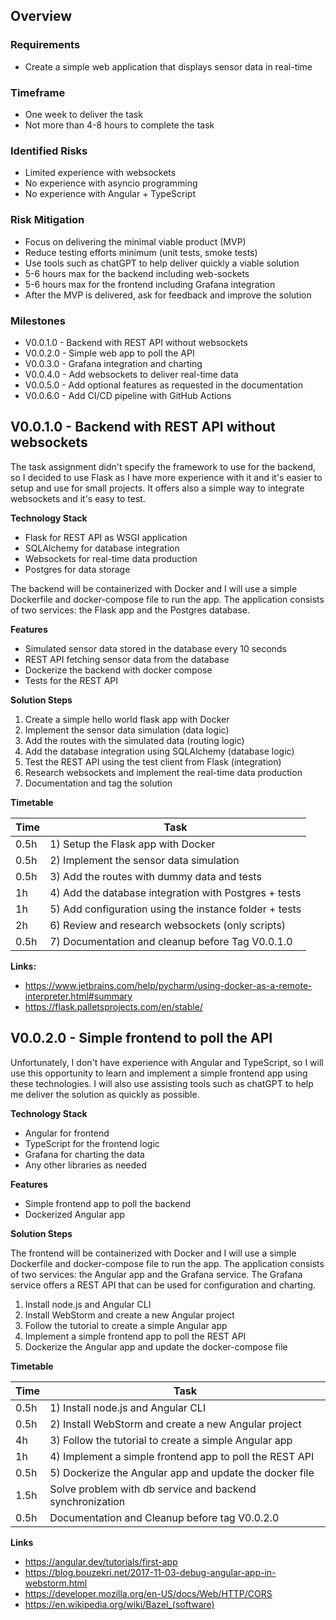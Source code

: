 
## Overview

### Requirements

- Create a simple web application that displays sensor data in real-time

### Timeframe

- One week to deliver the task
- Not more than 4-8 hours to complete the task

### Identified Risks

- Limited experience with websockets
- No experience with asyncio programming
- No experience with Angular + TypeScript 

### Risk Mitigation

- Focus on delivering the minimal viable product (MVP)
- Reduce testing efforts minimum (unit tests, smoke tests)
- Use tools such as chatGPT to help deliver quickly a viable solution
- 5-6 hours max for the backend including web-sockets
- 5-6 hours max for the frontend including Grafana integration
- After the MVP is delivered, ask for feedback and improve the solution

### Milestones

- V0.0.1.0 - Backend with REST API without websockets
- V0.0.2.0 - Simple web app to poll the API
- V0.0.3.0 - Grafana integration and charting
- V0.0.4.0 - Add websockets to deliver real-time data
- V0.0.5.0 - Add optional features as requested in the documentation
- V0.0.6.0 - Add CI/CD pipeline with GitHub Actions


## V0.0.1.0 - Backend with REST API without websockets

The task assignment didn't specify the framework to use for the backend, so 
I decided to use Flask as I have more experience with it and it's easier to
setup and use for small projects. It offers also a simple way to integrate 
websockets and it's easy to test. 

**Technology Stack**

- Flask for REST API as WSGI application
- SQLAlchemy for database integration
- Websockets for real-time data production
- Postgres for data storage

The backend will be containerized with Docker and I will use a simple 
Dockerfile and docker-compose file to run the app. The application consists of 
two services: the Flask app and the Postgres database.

**Features**

- Simulated sensor data stored in the database every 10 seconds
- REST API fetching sensor data from the database
- Dockerize the backend with docker compose
- Tests for the REST API

**Solution Steps**

1. Create a simple hello world flask app with Docker
2. Implement the sensor data simulation (data logic)
3. Add the routes with the simulated data (routing logic)
4. Add the database integration using SQLAlchemy (database logic)
5. Test the REST API using the test client from Flask (integration)
6. Research websockets and implement the real-time data production
7. Documentation and tag the solution

**Timetable**

| Time | Task                                                   |
|------|--------------------------------------------------------|
| 0.5h | 1) Setup the Flask app with Docker                     |
| 0.5h | 2) Implement the sensor data simulation                |
| 0.5h | 3) Add the routes with dummy data and tests            |
| 1h   | 4) Add the database integration with Postgres + tests  |
| 1h   | 5) Add configuration using the instance folder + tests |
| 2h   | 6) Review and research websockets (only scripts)       |
| 0.5h | 7) Documentation and cleanup before Tag V0.0.1.0       |

**Links:**
- https://www.jetbrains.com/help/pycharm/using-docker-as-a-remote-interpreter.html#summary
- https://flask.palletsprojects.com/en/stable/


## V0.0.2.0 - Simple frontend to poll the API

Unfortunately, I don't have experience with Angular and TypeScript, so I will
use this opportunity to learn and implement a simple frontend app using these
technologies. I will also use assisting tools such as chatGPT to help me 
deliver the solution as quickly as possible. 

**Technology Stack**

- Angular for frontend
- TypeScript for the frontend logic
- Grafana for charting the data
- Any other libraries as needed

**Features**

- Simple frontend app to poll the backend
- Dockerized Angular app

**Solution Steps**

The frontend will be containerized with Docker and I will use a simple
Dockerfile and docker-compose file to run the app. The application consists of
two services: the Angular app and the Grafana service. The Grafana service 
offers a REST API that can be used for configuration and charting.

1. Install node.js and Angular CLI
2. Install WebStorm and create a new Angular project
3. Follow the tutorial to create a simple Angular app
4. Implement a simple frontend app to poll the REST API
5. Dockerize the Angular app and update the docker-compose file

**Timetable**

| Time | Task                                                      |
|------|-----------------------------------------------------------|
| 0.5h | 1) Install node.js and Angular CLI                        |
| 0.5h | 2) Install WebStorm and create a new Angular project      |
| 4h   | 3) Follow the tutorial to create a simple Angular app     |
| 1h   | 4) Implement a simple frontend app to poll the REST API   |
| 0.5h | 5) Dockerize the Angular app and update the docker file   |
| 1.5h | Solve problem with db service and backend synchronization |
| 0.5h | Documentation and Cleanup before tag V0.0.2.0             |


**Links**
- https://angular.dev/tutorials/first-app
- https://blog.bouzekri.net/2017-11-03-debug-angular-app-in-webstorm.html
- https://developer.mozilla.org/en-US/docs/Web/HTTP/CORS
- https://en.wikipedia.org/wiki/Bazel_(software)

